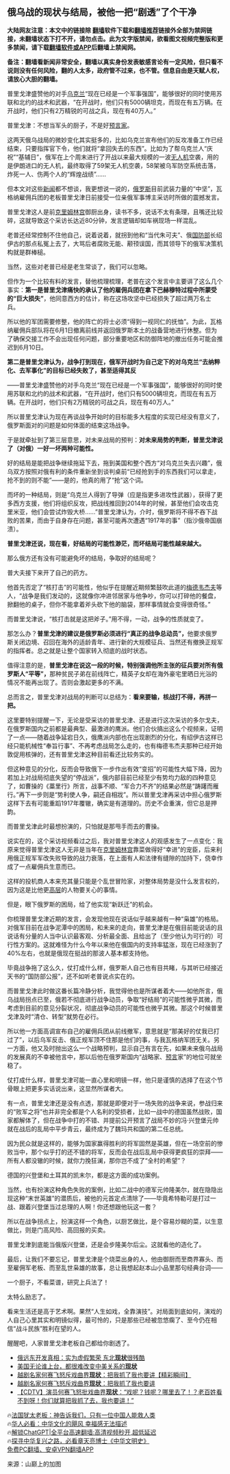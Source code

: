  <!-- 面包屑导航 --> <h2>俄乌战的现状与结局，被他一把“剧透”了个干净</h2> <p class="notice"><b>大陆网友注意：本文中的链接除 <a href="https://github.com/bannedbook/fanqiang" >翻墙</a>软件下载和<a href="https://github.com/killgcd/justmysocks/blob/master/README.md">翻墙推荐</a>链接外全部为禁网链接，未翻墙状态下打不开，请勿点击。此为文字版禁闻，欲看图文视频完整版和更多禁闻，请下载<a href="https://github.com/bannedbook/fanqiang">翻墙软件或APP</a>后翻墙上禁闻网。</p><p>备注：翻墙看新闻非常安全，翻墙以真实身份发表敏感言论有一定风险，但只看不说则没有任何风险，翻的人太多，政府管不过来，也不管。信息自由是天赋人权，请放心大胆的翻墙。</b></p>  <div class="entry"> <p id="summary">普里戈津盛赞他的对手<a href="https://www.bannedbook.org/bnews/tag/%e4%b9%8c%e5%85%8b%e5%85%b0/" class="st_tag internal_tag" rel="tag" title="标签 乌克兰 下的日志">乌克兰</a>“现在已经是一个军事强国”，能够很好的同时使用苏联和北约的战术和武器，“在开战时，他们只有5000辆坦克，而现在有五万辆。在开战时，他们只有2万精锐的可战之兵，现在有40万人。”</p> <p id="conimg">普里戈津：不想当军头的厨子，不是好<a href="https://www.bannedbook.org/bnews/tag/%e9%a2%84%e8%a8%80%e5%ae%b6/" class="st_tag internal_tag" rel="tag" title="标签 预言家 下的日志">预言家</a>。</p> <p>这两天俄乌战局的微妙变化其实挺多的，比如乌克兰宣布他们的反攻准备工作已经结束，只要指挥官下令，他们就将“拿回失去的东西”。比如为了帮乌克兰人“庆祝”“基辅日”，俄军在上个周末进行了开战以来最大规模的一波<a href="https://www.bannedbook.org/bnews/tag/%e6%97%a0%e4%ba%ba%e6%9c%ba/" class="st_tag internal_tag" rel="tag" title="标签 无人机 下的日志">无人机</a>空袭，用的是伊朗进口的无人机，最终取得了59架无人机空袭，58架被乌军防空系统击落，炸死一人、伤两个人的“辉煌战绩”……</p> <p>但本文对这些<span class='wp_keywordlink_affiliate'><a href="https://www.bannedbook.org/" title="新闻">新闻</a></span>都不想谈，我更想说一说的，<a href="https://www.bannedbook.org/bnews/tag/%e4%bf%84%e7%bd%97%e6%96%af/" class="st_tag internal_tag" rel="tag" title="标签 俄罗斯 下的日志">俄罗斯</a>目前武装力量的“中坚”，瓦格纳雇佣兵团的老板普里戈津日前接受一位亲俄军事博主采访时所做的震撼发言。</p> <p>普里戈津这人是前<span class='wp_keywordlink'><a href="https://www.bannedbook.org/forum2/topic1172.html" title="克里姆林宫秘史——斯大林情妇的回忆" target="_blank">克里姆林宫</a></span>御厨出身，读书不多，说话不太有条理，且嘴还比较碎，这就导致这个采访长达近80分钟，发言逻辑却如车祸现场一样混乱。</p> <p>老普还经常控制不住他自己，说着说着，就拐到他和“当代朱可夫”、俄<a href="https://www.bannedbook.org/bnews/tag/%E5%9B%BD%E9%98%B2%E9%83%A8/" class="st_tag internal_tag" rel="tag" title="标签 国防部 下的日志">国防部</a>长绍伊古的那点私冤上去了，大骂后者腐败无能、颟顸误国，而其领导下的俄军决策机构就是群棒槌。</p> <p>当然，这些对老普已经是老生常谈了，我们可以忽略。</p> <p>但作为一个比较有料的发言，替他梳理梳理，老普在这个发言中主要讲了这么几个事实：<strong>第一是普里戈津痛快的承认了他的雇佣兵团在拿下巴赫穆特过程中所蒙受的“巨大损失”</strong>，他同意西方的估计，称在这场攻坚中已经损失了超过两万名士兵。</p> <p>所以他的军团需要修整，他的阵亡的将士必须“得到一视同仁的抚恤”。为此，瓦格纳雇佣兵部队将在6月1日撤离前线并返回俄罗斯本土的战备营地进行休整。但为了确保交接工作不会出现任何问题，部分重要地区和防御阵地的撤出任务可能会推迟到6月10日。</p> <p><strong>第二是普里戈津认为，战争打到现在，俄军开战时为自己定下的对乌克兰“去纳粹化、去军事化”的目标已经失败了，甚至适得其反</strong></p> <p>——普里戈津盛赞他的对手乌克兰“现在已经是一个军事强国”，能够很好的同时使用苏联和北约的战术和武器，“在开战时，他们只有5000辆坦克，而现在有五万辆。在开战时，他们只有2万精锐的可战之兵，现在有40万人。”</p> <p>所以普里戈津认为现在再谈战争开始时的目标能多大程度的实现已经没有意义了，俄罗斯面对的问题是如何体面的结束这场战争。</p> <p>于是就牵扯到了第三层意思，对未来战局的预判：<strong>对未来局势的判断，普里戈津说了（对俄）一好一坏两种可能性。</strong></p> <p>好的结局是能把战争继续拖延下去，拖到美国和整个西方“对乌克兰失去兴趣”，俄乌双方按照对俄有利的条件重新坐到谈判桌前“已经抢到手的东西我们可以拿走，抢不到的则不能”——是的，他真的用了“抢”这个词。</p> <p>而坏的一种结局，则是“乌克兰人得到了导弹（应是指更多进攻性武器），获得了更多西方支援，他们将组织反攻，把战线推回到2014年的时候，甚至他们会攻击克里米亚，他们会尝试炸毁大桥……”普里戈津认为，介时，俄罗斯将不得不吞下战败的苦果，而由于自身存在问题，甚至可能再次遭遇“1917年的事”（指沙俄帝国崩溃）。</p> <p><strong>普里戈津还说，现在看，好结局的可能性渺茫，而坏结局可能性越来越大。</strong></p> <p>那么俄方还有没有可能避免坏的结局，争取好的结局呢？</p> <p>普大夫接下来开了自己的药方。</p> <p>他首先否定了“核打击”的可能性，他似乎在提醒近期频繁鼓吹此道的<a href="https://www.bannedbook.org/bnews/tag/%E6%A2%85%E5%BE%B7%E9%9F%A6%E6%9D%B0%E5%A4%AB/" class="st_tag internal_tag" rel="tag" title="标签 梅德韦杰夫 下的日志">梅德韦杰夫</a>等人，“战争是我们发动的，这就像你冲进邻居家与他争吵，你可以打碎他的餐盘，掀翻他的桌子，但你不能拿着斧头砍下他的脑袋，那样事情就会变得很奇怪。”</p> <p>而普里戈津说，“核打击就是这把斧子。”用不得，一动，战争的性质就变了。</p> <p>那怎么办？<strong>普里戈津的建议是俄罗斯必须进行“真正的战争总动员”，</strong>他要求俄罗斯关闭边境、召回在海外的适龄青年、进行新的大规模征兵、当然还有撤换正规军的指挥者。总之就是让整个国家转入彻底的战时状态。</p> <p>值得注意的是，<strong>普里戈津在说这一段的时候，特别强调他所主张的征兵要对所有俄罗斯人“平等”，</strong>那种贫民子弟在前线阵亡，精英子女却在海外豪宅里晒日光浴的情况不能再出现了。否则会激起更多的不满。</p>  <p>总而言之，普里戈津对战局的判断可以总结为：<strong>看来要输，核战打不得，再拼一把。</strong></p> <p>这里要特别提醒一下，无论是受采访的普里戈津、还是进行这次采访的多尔戈夫，在俄罗斯国内之前都是最典型、最激进的鹰派。他们合伙搞出这么个视频来，证明了一点——随着战争延宕日久，俄鹰派内部也在出现剧烈的分化，有绍伊古这样已经只能机械性“奉旨行事”、不再考虑战局怎么走的，也有梅德韦杰夫那种已经开始敦促用核弹的，还有普里戈津这种目前看还比较务实的。</p> <p>但这种意见的分化，反而会导致俄下一步作出有效“变招”的可能性大幅下降，因为若加上对战局彻底失望的“停战派”，俄内部目前已经至少有势均力敌的四种意见了，如曹操的《藁里行》所言，战事不顺、“军合力不齐”的结果必然是“踌躇而雁行。”再下一步则是“势利使人争，嗣还自相戕”。所以普里戈津再采访中担心俄罗斯这样下去有可能重蹈1917年覆辙，确实是有道理的。历史不会重演，但它总是押韵。</p> <p>而普里戈津此时最想扮演的，只怕就是那甩手而去的曹操。</p> <p>说实在的，这个采访视频看过之后，我对普里戈津这人的观感发生了一点变化：我原来觉得普里戈津这人无非是当年在<a href="https://www.bannedbook.org/bnews/tag/%E5%85%8B%E9%87%8C%E5%A7%86%E6%9E%97%E5%AE%AB/" class="st_tag internal_tag" rel="tag" title="标签 克里姆林宫 下的日志">克里姆林宫</a>靠菜做得好“幸进”的宠臣，后来利用俄正规军军改失败导致的战力衰落，在上面有人和法律有缝隙的加持下，侥幸作成了一点雇佣兵生意而已。</p> <p>这样的投机商人本来充其量只能是个乱世冒险家，对整体局势是没什么发言权的，因为这是比他更<span class='wp_keywordlink_affiliate'><a href="https://www.bannedbook.org/bnews/ccpdope/" title="中共高层内幕" target="_blank">高层</a></span>的人物要关心的事情。</p> <p>但是，眼下俄罗斯的困局，给了他实现“新跃迁”的机会。</p> <p>你梳理普里戈津近期的发言，会发现他现在说话似乎越来越有一种“枭雄”的格局。对俄军目前在战争泥潭中的困局，和未来的走向，普里戈津是在俄目前能说话的且说话有分量的人当中认识最客观、分析最全面、且给出了（至少他认为可行的）可行性方案的。这就难怪为什么今年以来他在俄国内的支持率猛涨，现在已经涨到了40%左右，也就是俄现在挺战的那波人基本都支持他。</p> <p>毕竟战争拖了这么久，仗打成什么样，俄罗斯人自己也有目共睹，与其听已经接近天书的“国防部公报”，还不如听老普说点实在的。</p> <p>而普里戈津此时做这番长篇冷静分析，我觉得他也是所谋者着大——如他所言，俄乌战局拐点已至，俄若不彻底进行战争动员，争取“好结局”的可能性微乎其微，而考虑到目前的意见分裂状况，彻底战争动员的可能性也微乎其微。那这个时候普里戈津及时“清仓、转型”就势在必行。</p> <p>所以他一方面高调宣布自己的雇佣兵团从前线撤军，意思就是“那美好的仗我已打过了”，以后乌军反击、俄正规军顶不住那是他们的事，与我瓦格纳军团无关。另一方面，他又及时抛出这么一个战略预判，显示自己有言在先，如果未来俄乌战局的发展真的不幸被他言中，那以后他在俄罗斯国内“战略家、<span class='wp_keywordlink'><a href="https://www.bannedbook.org/forum5/" title="预言玄学禁书下载" rel="nofollow">预言</a></span>家”的地位可就坐稳了。</p>  <p>仗打成什么样，普里戈津可能一直心里和明镜一样，他只是谨慎的选择了在这个节骨眼上把更多实话说出来，这显然所谋者大。</p> <p>有一点，普里戈津还是没有点透，那就是即便对于一场失败的战争来说，参战归来的“败军之将”也并非完全都是个人名利的受损者，比如一战中的德国虽然战败，国家都解体了，但在战争中打的不错、并提前公开预言了战局不妙的冯·兴登堡元帅就在战后的乱局中平步青云，最终成为了魏玛共和国的第二任总统。</p> <p>因为民众就是这样的，能够为国家赢得胜利的将军固然是英雄，但在一场空前的惨败当中，那个似乎打的还不错的将军，反而会在战后乱局中获得更疯狂的崇拜——所有人都没辙的时候，就你力挽狂澜，那你岂不成了“全村的希望”？</p> <p>德国的兴登堡和土耳其的凯末尔，都是这方面的成功案例。</p> <p>当然，也有扮演这种角色失败的案例，比如二战中的德军元帅隆美尔，就在隐隐出现这种“末世英雄”的潜质后，被他的元首定点清除了——毕竟希特勒可是打过一战、跟着兴登堡当过总理的人啊！你还想跟他玩这一套？</p> <p>所以在战争拐点上，扮演这样一个角色，以厨艺做比，是个容易炒糊的菜，以生意做比，则是门高风险、高回报的买卖。</p> <p>普里戈津到底能当俄版兴登堡，还是会步隆美尔后尘。这就看他的造化了。</p> <p>最后，让我们不要忘记，普里戈津是个烧菜出身的人，他由御厨而至商界寡头、而至雇佣军老板、而至乱世枭雄的故事，总让我想起赵本山小品里那句经典台词——</p> <p>一个厨子，不看菜谱，研究上兵法了！</p> <p>太特么励志了。</p> <p>看来生活还是高于艺术啊。果然“人生如戏，全靠演技”。对局面到底如何，演戏的人自己心里其实和明镜似得，最可怜的，只是那些已经被忽悠瘸了、至今仍在相信“战斗民族”胜利在望的人。</p>  <p>醒醒吧，人家普里戈津老板自己都给你剧透了。</p> <!--<div id="taboola-mid-1"></div>--><ul class='op-related-articles' title='相关阅读'> <li><a href='https://www.bannedbook.org/bnews/finance/20230530/1890487.html' target='_blank'>俄远东开发真相：实为虚假繁荣 东北<b>现状</b>很残酷</a></li> <li><a href='https://www.bannedbook.org/bnews/comments/20230528/1889902.html' target='_blank'>美国无论谁上台，都很难改变中美关系的<b>现状</b></a></li> <li><a href='https://www.bannedbook.org/bnews/bannedvideo/20230527/1889581.html' target='_blank'>越剧名家何赛飞怒斥戏曲界<b>现状</b>：把我抓了我也要讲【精彩瞬间】</a></li> <li><a href='https://www.bannedbook.org/bnews/baitai/20230525/1888849.html' target='_blank'>越剧名家何赛飞怒斥戏曲界<b>现状</b>：把我抓了我也要讲</a></li> <li><a href='https://www.bannedbook.org/bnews/baitai/20230524/1887944.html' target='_blank'>【CDTV】演员何赛飞怒批戏曲界<b>现状</b>：“戏呢？钱呢？哪里去了！？老百姓看不到呀！你们就算把我抓了去，我也要讲！”</a></li> </ul> <p class="texttj"> 🔥<a href="https://www.bannedbook.org/bnews/ssgc/20230219/1850782.html" target="_blank">法国犹太老板：神告诉我们，只有一位中国人能救人类</a><br/> 🔥<a href="https://www.bannedbook.org/bnews/comments/20220220/1694796.html" target="_blank">华人必看：中华文化的飓风 幸福感无法描述</a><br/> 🔥<a href="https://github.com/bannedbook/fanqiang/wiki/V2ray%E6%9C%BA%E5%9C%BA" target="_blank">解锁ChatGPT|全平台高速翻墙:高清视频秒开,超低延迟</a><br/> 🔥<a href="https://www.bannedbook.org/bnews/comments/20220808/1768773.html" target="_blank">探寻中华复兴之路，必看章天亮博士《中华文明史》</a><br/> <a href="https://github.com/bannedbook/fanqiang/wiki/%E7%A6%81%E9%97%BB%E7%BD%91%E5%AE%89%E5%8D%93%E7%BF%BB%E5%A2%99%E6%96%B0%E9%97%BBAPP" target="_blank">免费PC翻墙、安卓VPN翻墙APP</a><br/> </p><p class="src-info">来源：山巅上的加图 </p><a name='sharetosocial'></a> <div style="margin-bottom:5px;padding-bottom:5px;clear:both"> <div id="archive-pix-1" class="banner-ads"> <!-- AuctionX Display platform tag START --> <div id="27602x728x90x621x_ADSLOT1" clicktrack="%%CLICK_URL_ESC%%"></div>  <!-- AuctionX Display platform tag END --> </div> <div id="archive-pix-2" class="banner-ads"> <!-- AuctionX Display platform tag START --> <div id="27556x300x250x621x_ADSLOT1" clicktrack="%%CLICK_URL_ESC%%" style="margin:0 auto;text-align:center"></div>  <!-- AuctionX Display platform tag END --> </div> </div>  <div id="archive-pix-1" class="banner-ads"> <!-- AuctionX Display platform tag START --> <div id="27603x728x90x621x_ADSLOT1" clicktrack="%%CLICK_URL_ESC%%"></div>  <!-- AuctionX Display platform tag END --> </div> </div><!--END ENTRY--> 
